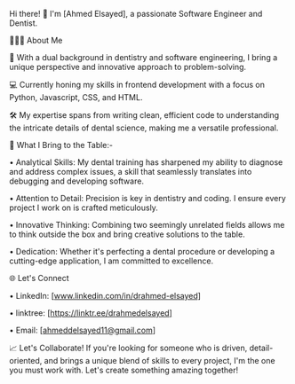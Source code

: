 Hi there! 👋
I'm [Ahmed Elsayed], a passionate Software Engineer and Dentist.

🧛🏻‍♀️ About Me

🌟 With a dual background in dentistry and software engineering, I bring a unique perspective and innovative approach to problem-solving.

💻 Currently honing my skills in frontend development with a focus on Python, Javascript, CSS, and HTML.

🛠️ My expertise spans from writing clean, efficient code to understanding the intricate details of dental science, making me a versatile professional.

🧠 What I Bring to the Table:-

• Analytical Skills: My dental training has sharpened my ability to diagnose and address complex issues, a skill that seamlessly translates into debugging and developing software.

• Attention to Detail: Precision is key in dentistry and coding. I ensure every project I work on is crafted meticulously.

• Innovative Thinking: Combining two seemingly unrelated fields allows me to think outside the box and bring creative solutions to the table.

• Dedication: Whether it's perfecting a dental procedure or developing a cutting-edge application, I am committed to excellence.

🌐 Let's Connect

• LinkedIn: [www.linkedin.com/in/drahmed-elsayed]

• linktree: [https://linktr.ee/drahmedelsayed]

• Email: [ahmeddelsayed11@gmail.com]

📈 Let's Collaborate!
If you're looking for someone who is driven, detail-oriented, and brings a unique blend of skills to every project, I'm the one you must work with. Let's create something amazing together!
